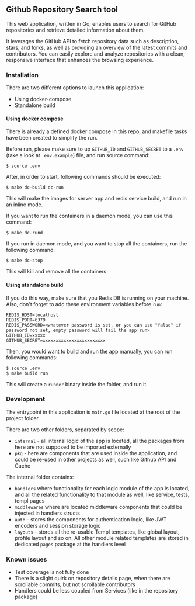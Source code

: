 ## Github Repository Search tool

This web application, written in Go, enables users to search for GitHub repositories and retrieve detailed information about them. 

It leverages the GitHub API to fetch repository data such as description, stars, and forks, as well as providing an overview of the latest commits and contributors. You can easily explore and analyze repositories with a clean, responsive interface that enhances the browsing experience.

### Installation

There are two different options to launch this application:
- Using docker-compose
- Standalone build

#### Using docker compose

There is already a defined docker compose in this repo, and makefile tasks have been created to simplify the run.

Before run, please make sure to up `GITHUB_ID` and `GITHUB_SECRET` to a `.env` (take a look at `.env.example`) file, and run source command:

```shell
$ source .env
```

After, in order to start, following commands should be executed:

```shell
$ make dc-build dc-run
```

This will make the images for server app and redis service build, and run in an inline mode.

If you want to run the containers in a daemon mode, you can use this command:

```shell
$ make dc-rund
```

If you run in daemon mode, and you want to stop all the containers, run the following command:

```shell
$ make dc-stop
```

This will kill and remove all the containers

#### Using standalone build

If you do this way, make sure that you Redis DB is running on your machine. Also, don't forget to add these environment variables before `run`:

```shell
REDIS_HOST=localhost
REDIS_PORT=6379
REDIS_PASSWORD=<whatever password is set, or you can use "false" if password not set, empty password will fail the app run>
GITHUB_ID=xxxxx
GITHUB_SECRET=xxxxxxxxxxxxxxxxxxxxxxxx
```

Then, you would want to build and run the app manually, you can run following commands:

```shell
$ source .env
$ make build run
```

This will create a `runner` binary inside the folder, and run it.

### Development

The entrypoint in this application is `main.go` file located at the root of the project folder.

There are two other folders, separated by scope:
- `internal` - all internal logic of the app is located, all the packages from here are not supposed to be imported externally
- `pkg` - here are components that are used inside the application, and could be re-used in other projects as well, such like Github API and Cache

The internal folder contains:
- `handlers` where functionality for each logic module of the app is located, and all the related functionality to that module as well, like service, tests, templ pages
- `middlewares` where are located middleware components that could be injected in handlers structs
- `auth` - stores the components for authentication logic, like JWT encoders and session storage logic
- `layouts` - stores all the re-usable Templ templates, like global layout, profile layout and so on. All other module related templates are stored in dedicated `pages` package at the handlers level

### Known issues
- Test coverage is not fully done
- There is a slight quirk on repository details page, when there are scrollable commits, but not scrollable contributors
- Handlers could be less coupled from Services (like in the repository package)